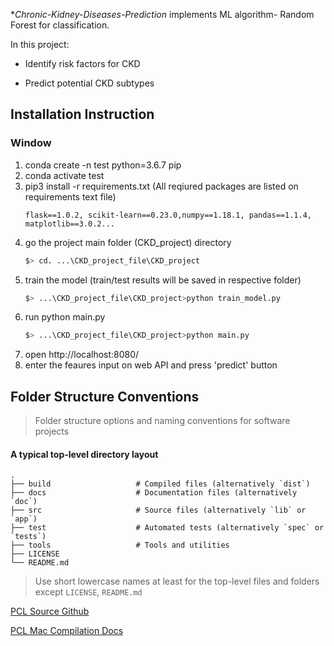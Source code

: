 

**Chronic-Kidney-Diseases-Prediction* implements ML algorithm- Random Forest for classification. 

In this project:

- Identify risk factors for CKD 

- Predict potential CKD subtypes


## Installation Instruction

### Window 
1. conda create -n test python=3.6.7 pip
2. conda activate test
3. pip3 install -r requirements.txt (All reqiured packages are listed on requirements text file)
	```scikit-learn==0.23.0
	flask==1.0.2, scikit-learn==0.23.0,numpy==1.18.1, pandas==1.1.4, matplotlib==3.0.2...

4. go the project main folder (CKD_project) directory 
	```bash
	$> cd. ...\CKD_project_file\CKD_project
	```
5. train the model (train/test results will be saved in respective folder) 
	```bash
	$> ...\CKD_project_file\CKD_project>python train_model.py
	```
6. run python main.py 
	```bash
	$> ...\CKD_project_file\CKD_project>python main.py
	```
7. open  http://localhost:8080/
8. enter the feaures input on web API and press 'predict' button 

	
 ## Folder Structure Conventions

> Folder structure options and naming conventions for software projects

#### A typical top-level directory layout

    .
    ├── build                   # Compiled files (alternatively `dist`)
    ├── docs                    # Documentation files (alternatively `doc`)
    ├── src                     # Source files (alternatively `lib` or `app`)
    ├── test                    # Automated tests (alternatively `spec` or `tests`)
    ├── tools                   # Tools and utilities
    ├── LICENSE
    └── README.md

> Use short lowercase names at least for the top-level files and folders except
> `LICENSE`, `README.md`

[PCL Source Github](https://github.com/PointCloudLibrary/pcl)

[PCL Mac Compilation Docs](http://www.pointclouds.org/documentation/tutorials/compiling_pcl_macosx.php)
